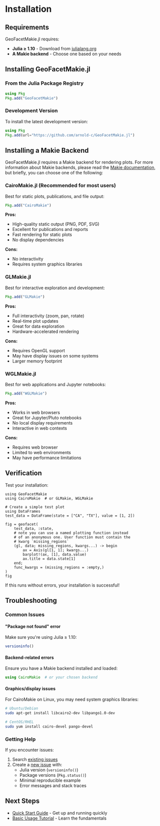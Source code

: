 # Installation

## Requirements

GeoFacetMakie.jl requires:

- **Julia ≥ 1.10** - Download from [julialang.org](https://julialang.org/downloads/)
- **A Makie backend** - Choose one based on your needs

## Installing GeoFacetMakie.jl

### From the Julia Package Registry

```julia
using Pkg
Pkg.add("GeoFacetMakie")
```

### Development Version

To install the latest development version:

```julia
using Pkg
Pkg.add(url="https://github.com/arnold-c/GeoFacetMakie.jl")
```

## Installing a Makie Backend

GeoFacetMakie.jl requires a Makie backend for rendering plots.
For more information about Makie backends, please read the [Makie documentation](https://docs.makie.org/stable/explanations/backends/backends), but briefly, you can choose one of the following:

### CairoMakie.jl (Recommended for most users)

Best for static plots, publications, and file output:

```julia
Pkg.add("CairoMakie")
```

**Pros:**
- High-quality static output (PNG, PDF, SVG)
- Excellent for publications and reports
- Fast rendering for static plots
- No display dependencies

**Cons:**
- No interactivity
- Requires system graphics libraries

### GLMakie.jl

Best for interactive exploration and development:

```julia
Pkg.add("GLMakie")
```

**Pros:**
- Full interactivity (zoom, pan, rotate)
- Real-time plot updates
- Great for data exploration
- Hardware-accelerated rendering

**Cons:**
- Requires OpenGL support
- May have display issues on some systems
- Larger memory footprint

### WGLMakie.jl

Best for web applications and Jupyter notebooks:

```julia
Pkg.add("WGLMakie")
```

**Pros:**
- Works in web browsers
- Great for Jupyter/Pluto notebooks
- No local display requirements
- Interactive in web contexts

**Cons:**
- Requires web browser
- Limited to web environments
- May have performance limitations

## Verification

Test your installation:

```@example
using GeoFacetMakie
using CairoMakie  # or GLMakie, WGLMakie

# Create a simple test plot
using DataFrames
test_data = DataFrame(state = ["CA", "TX"], value = [1, 2])

fig = geofacet(
    test_data, :state,
    # note you can use a named plotting function instead
    # of an anonymous one. User function must contain the
    # kwarg `missing_regions`
    (gl, data; missing_regions, kwargs...) -> begin
        ax = Axis(gl[1, 1]; kwargs...)
        barplot!(ax, [1], data.value)
        ax.title = data.state[1]
    end;
    func_kwargs = (missing_regions = :empty,)
)
fig
```

If this runs without errors, your installation is successful!

## Troubleshooting

### Common Issues

#### "Package not found" error
Make sure you're using Julia ≥ 1.10:
```julia
versioninfo()
```

#### Backend-related errors
Ensure you have a Makie backend installed and loaded:
```julia
using CairoMakie  # or your chosen backend
```

#### Graphics/display issues
For CairoMakie on Linux, you may need system graphics libraries:
```bash
# Ubuntu/Debian
sudo apt-get install libcairo2-dev libpango1.0-dev

# CentOS/RHEL
sudo yum install cairo-devel pango-devel
```

### Getting Help

If you encounter issues:

1. Search [existing issues](https://github.com/arnold-c/GeoFacetMakie.jl/issues)
2. Create a [new issue](https://github.com/arnold-c/GeoFacetMakie.jl/issues/new) with:
   - Julia version (`versioninfo()`)
   - Package versions (`Pkg.status()`)
   - Minimal reproducible example
   - Error messages and stack traces

## Next Steps

- [Quick Start Guide](quickstart.md) - Get up and running quickly
- [Basic Usage Tutorial](./tutorials/basic_usage.md) - Learn the fundamentals
